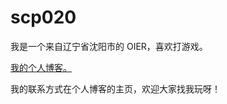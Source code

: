 # scp020

我是一个来自辽宁省沈阳市的 OIER，喜欢打游戏。

[我的个人博客。](https://scp020.github.io/)

我的联系方式在个人博客的主页，欢迎大家找我玩呀！
